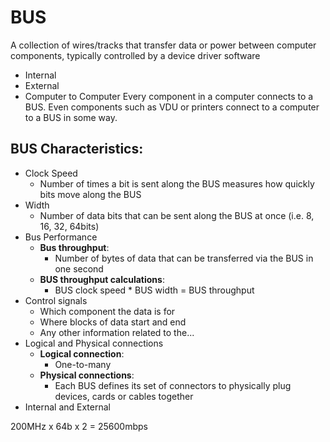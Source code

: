# BUS
A collection of wires/tracks that transfer data or power between computer components, typically controlled by a device driver software
- Internal
- External
- Computer to Computer
Every component in a computer connects to a BUS. Even components such as VDU or printers connect to a computer to a BUS in some way.

## BUS Characteristics:
- Clock Speed
	- Number of times a bit is sent along the BUS measures how quickly bits move along the BUS
- Width
	- Number of data bits that can be sent along the BUS at once (i.e. 8, 16, 32, 64bits)
- Bus Performance
	- **Bus throughput**:
		- Number of bytes of data that can be transferred via the BUS in one second
	- **BUS throughput calculations**:
		- BUS clock speed * BUS width = BUS throughput
- Control signals
	- Which component the data is for
	- Where blocks of data start and end
	- Any other information related to the...
- Logical and Physical connections
	- **Logical connection**:
		- One-to-many
	- **Physical connections**:
		- Each BUS defines its set of connectors to physically plug devices, cards or cables together
- Internal and External

200MHz x 64b x 2 = 25600mbps
